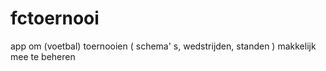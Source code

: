 # fctoernooi
app om (voetbal) toernooien ( schema' s, wedstrijden, standen  ) makkelijk mee te beheren 
